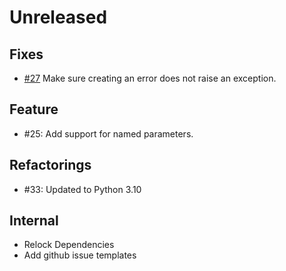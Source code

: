 # Unreleased


## Fixes

* [#27](https://github.com/exasol/error-reporting-python/issues/27) Make sure creating an error does not raise an exception.

## Feature

* #25: Add support for named parameters.

## Refactorings

* #33: Updated to Python 3.10

## Internal
* Relock Dependencies
* Add github issue templates

